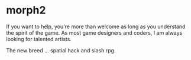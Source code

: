 morph2
======

If you want to help, you're more than welcome as long as you understand the spirit of the game.
As most game designers and coders, I am always looking for talented artists.

The new breed ... spatial hack and slash rpg.
